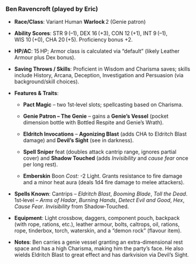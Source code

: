 ### **Ben Ravencroft** (played by Eric)

- **Race/Class**: Variant Human **Warlock** 2 (Genie patron)
    
- **Ability Scores**: STR 9 (–1), DEX 16 (+3), CON 12 (+1), INT 9 (–1), WIS 10 (+0), CHA 20 (+5). Proficiency bonus +2.
    
- **HP/AC**: 15 HP; Armor class is calculated via “default” (likely Leather Armour plus Dex bonus).
    
- **Saving Throws / Skills**: Proficient in Wisdom and Charisma saves; skills include History, Arcana, Deception, Investigation and Persuasion (via background/skill choices).
    
- **Features & Traits**:
    
    - **Pact Magic** – two 1st‑level slots; spellcasting based on Charisma.
        
    - **Genie Patron – The Genie** – gains a **Genie’s Vessel** (pocket dimension bottle with Bottled Respite and Genie’s Wrath).
        
    - **Eldritch Invocations** – **Agonizing Blast** (adds CHA to Eldritch Blast damage) and **Devil’s Sight** (see in darkness).
        
    - **Spell Sniper** feat (doubles attack cantrip range, ignores partial cover) and **Shadow Touched** (adds _Invisibility_ and _cause fear_ once per long rest).
        
    - **Emberskin** Boon _Cost:_ -2 Light. Grants resistance to fire damage and a minor heat aura (deals 1d4 fire damage to melee attackers).
        
- **Spells Known**: Cantrips – _Eldritch Blast_, _Booming Blade_, _Toll the Dead_. 1st‑level – _Arms of Hadar_, _Burning Hands_, _Detect Evil and Good_, _Hex_, _Cause Fear_. _Invisibility_ from Shadow‑Touched.
    
- **Equipment**: Light crossbow, daggers, component pouch, backpack (with rope, rations, etc.), leather armour, bolts, caltrops, oil, rations, rope, tinderbox, torch, waterskin, and a “demon rock” (flavour item).
    
- **Notes**: Ben carries a genie vessel granting an extra-dimensional rest space and has a high Charisma, making him the party’s face. He also wields Eldritch Blast to great effect and has darkvision via Devil’s Sight.